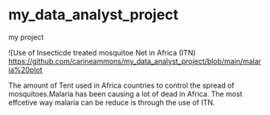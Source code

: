 # my_data_analyst_project
my project

![Use of Insecticde treated mosquitoe Net in Africa (ITN) https://github.com/carineammons/my_data_analyst_project/blob/main/malaria%20plot

 The amount of Tent used in Africa countries to control the spread of mosquitoes.Malaria has been causing a lot of dead in Africa. The most effcetive way malaria can be reduce is through the use of ITN.
